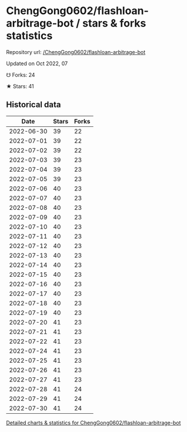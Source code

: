 # ChengGong0602/flashloan-arbitrage-bot / stars & forks statistics

Repository url: [/ChengGong0602/flashloan-arbitrage-bot](https://github.com/ChengGong0602/flashloan-arbitrage-bot)

Updated on Oct 2022, 07

☋ Forks: 24

★ Stars: 41

## Historical data
| Date | Stars | Forks |
|------|-------|-------|
| 2022-06-30 | 39 | 22 | 
| 2022-07-01 | 39 | 22 | 
| 2022-07-02 | 39 | 22 | 
| 2022-07-03 | 39 | 23 | 
| 2022-07-04 | 39 | 23 | 
| 2022-07-05 | 39 | 23 | 
| 2022-07-06 | 40 | 23 | 
| 2022-07-07 | 40 | 23 | 
| 2022-07-08 | 40 | 23 | 
| 2022-07-09 | 40 | 23 | 
| 2022-07-10 | 40 | 23 | 
| 2022-07-11 | 40 | 23 | 
| 2022-07-12 | 40 | 23 | 
| 2022-07-13 | 40 | 23 | 
| 2022-07-14 | 40 | 23 | 
| 2022-07-15 | 40 | 23 | 
| 2022-07-16 | 40 | 23 | 
| 2022-07-17 | 40 | 23 | 
| 2022-07-18 | 40 | 23 | 
| 2022-07-19 | 40 | 23 | 
| 2022-07-20 | 41 | 23 | 
| 2022-07-21 | 41 | 23 | 
| 2022-07-22 | 41 | 23 | 
| 2022-07-24 | 41 | 23 | 
| 2022-07-25 | 41 | 23 | 
| 2022-07-26 | 41 | 23 | 
| 2022-07-27 | 41 | 23 | 
| 2022-07-28 | 41 | 24 | 
| 2022-07-29 | 41 | 24 | 
| 2022-07-30 | 41 | 24 | 


[Detailed charts & statistics for ChengGong0602/flashloan-arbitrage-bot](https://reviewgithub.com/rep/ChengGong0602/flashloan-arbitrage-bot)
